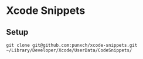 # Xcode Snippets
## Setup
`git clone git@github.com:punxch/xcode-snippets.git ~/Library/Developer/Xcode/UserData/CodeSnippets/`
